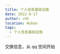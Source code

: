 ```yaml
---
title: 个人信息基础设施
date: 2022-6-17
author: chh
location: Wuhan
tags:
  - 个人信息基础设施
---
```


交换信息，从 qq 空间开始
